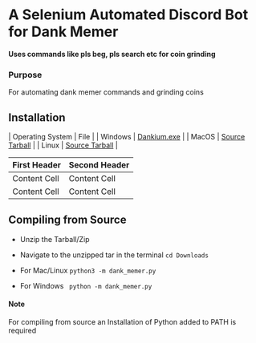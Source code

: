 # A Selenium Automated Discord Bot for Dank Memer
**Uses commands like pls beg, pls search etc for coin grinding**
### Purpose
For automating dank memer commands and grinding coins
## Installation
| Operating System | File                                                                                     |
| Windows          | [Dankium.exe](https://github.com/Vishard-006/Dankium/releases/download/v1.0/Dankium.exe) |
| MacOS            |  [Source Tarball](https://github.com/Vishard-006/Dankium/archive/v1.0.tar.gz)            |
| Linux            | [Source Tarball](https://github.com/Vishard-006/Dankium/archive/v1.0.tar.gz)             |

| First Header  | Second Header |
| ------------- | ------------- |
| Content Cell  | Content Cell  |
| Content Cell  | Content Cell  |
## Compiling from Source

 

 - Unzip the Tarball/Zip
 - Navigate to the unzipped tar in the terminal
  `cd Downloads`
  
 - For Mac/Linux
  `python3 -m dank_memer.py`
  - For Windows
` python -m dank_memer.py`

#### Note 
For compiling from source an Installation of Python added to PATH is required
    

   
    

